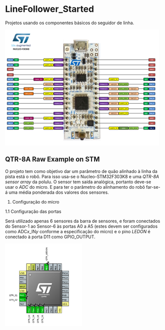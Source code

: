 # LineFollower_Started
Projetos usando os componentes básicos do seguidor de linha.

<img src='documentation/images/nucleo_f303k8.png' width=500>

## QTR-8A Raw Example on STM
O projeto tem como objetivo dar um parâmetro de quão alinhado à linha da pista está o robô. Para isso usa-se o Nucleo-STM32F303K8 e uma _QTR-8A sensor array_ da polulu. O sensor tem saída analógica, portanto deve-se usar o _ADC_ do micro. E para ter o parâmetro do alinhamento do robô far-se-á uma média ponderada dos valores dos sensores.

1. Configuração do micro

1.1 Configuração das portas

Será utilizado apenas 6 sensores da barra de sensores, e foram conectados do Sensor-1 ao Sensor-6 às portas A0 a A5 (estes devem ser configurados como ADC*x*_IN*y* conforme a especificação do micro) e o pino *LEDON* é conectado à porta D11 como GPIO_OUTPUT.

<img src='documentation/images/esquema_QTR-8A.png' width=250>
